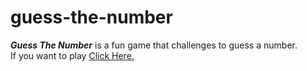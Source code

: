 # guess-the-number

***Guess The Number*** is a fun game that challenges to guess a number.
<br />
If you want to play [Click Here.](https://amankashyap004.github.io/guess-the-number/)
